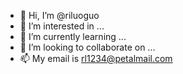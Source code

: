 - 👋 Hi, I’m @riluoguo
- 👀 I’m interested in ...
- 🌱 I’m currently learning ...
- 💞️ I’m looking to collaborate on ...
- 📫 My email is rl1234@petalmail.com

<!---
riluoguo/riluoguo is a ✨ special ✨ repository because its `README.md` (this file) appears on your GitHub profile.
You can click the Preview link to take a look at your changes.
--->
